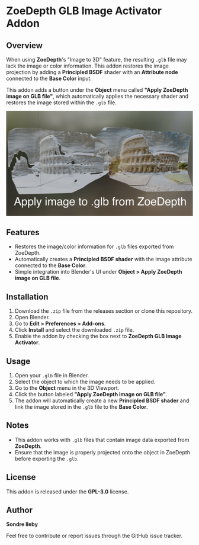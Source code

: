 # ZoeDepth GLB Image Activator Addon

## Overview
When using **ZoeDepth**'s "Image to 3D" feature, the resulting `.glb` file may lack the image or color information. This addon restores the image projection by adding a **Principled BSDF** shader with an **Attribute node** connected to the **Base Color** input.

This addon adds a button under the **Object** menu called **"Apply ZoeDepth image on GLB file"**, which automatically applies the necessary shader and restores the image stored within the `.glb` file.

![Apply image to .glb from ZoeDepth](https://raw.githubusercontent.com/SurgeonTalus/ZoeDepth-GLB-image-activator/main/Apply%20image%20to%20.glb%20from%20ZoeDepth.png)

## Features
- Restores the image/color information for `.glb` files exported from ZoeDepth.
- Automatically creates a **Principled BSDF shader** with the image attribute connected to the **Base Color**.
- Simple integration into Blender's UI under **Object > Apply ZoeDepth image on GLB file**.

## Installation

1. Download the `.zip` file from the releases section or clone this repository.
2. Open Blender.
3. Go to **Edit > Preferences > Add-ons**.
4. Click **Install** and select the downloaded `.zip` file.
5. Enable the addon by checking the box next to **ZoeDepth GLB Image Activator**.

## Usage

1. Open your `.glb` file in Blender.
2. Select the object to which the image needs to be applied.
3. Go to the **Object** menu in the 3D Viewport.
4. Click the button labeled **"Apply ZoeDepth image on GLB file"**.
5. The addon will automatically create a new **Principled BSDF shader** and link the image stored in the `.glb` file to the **Base Color**.

## Notes
- This addon works with `.glb` files that contain image data exported from **ZoeDepth**.
- Ensure that the image is properly projected onto the object in ZoeDepth before exporting the `.glb`.

## License

This addon is released under the **GPL-3.0** license.

## Author

**Sondre Ileby**

Feel free to contribute or report issues through the GitHub issue tracker.
